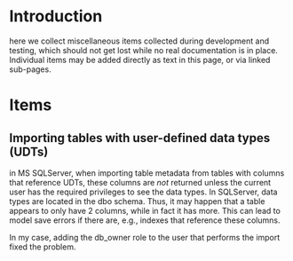 # Introduction #

here we collect miscellaneous items collected during development and testing, which should not get lost while no real documentation is in place. Individual items may be added directly as text in this page, or via linked sub-pages.


# Items #
## Importing tables with user-defined data types (UDTs) ##
in MS SQLServer, when importing table metadata from tables with columns that reference UDTs, these columns are _not_ returned unless the current user has the required privileges to see the data types. In SQLServer, data types are located in the dbo schema. Thus, it may happen that a table appears to only have 2 columns, while in fact it has more. This can lead to model save errors if there are, e.g., indexes that reference these columns.

In my case, adding the db\_owner role to the user that performs the import fixed the problem.